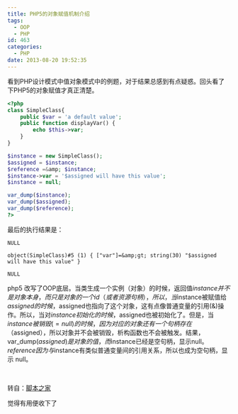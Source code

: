 ```yaml
---
title: PHP5的对象赋值机制介绍
tags:
  - OOP
  - PHP
id: 463
categories:
  - PHP
date: 2013-08-20 19:52:35
---
```


看到PHP设计模式中值对象模式中的例题，对于结果总感到有点疑惑。回头看了下PHP5的对象赋值才真正清楚。

```php
<?php
class SimpleClass{
    public $var = 'a default value';
    public function displayVar() {
        echo $this->var;
    }
}

$instance = new SimpleClass();
$assigned = $instance;
$reference =&amp; $instance;
$instance->var = '$assigned will have this value';
$instance = null;

var_dump($instance);
var_dump($assigned);
var_dump($reference);
?>
```

最后的执行结果是：

```
NULL

object(SimpleClass)#5 (1) { ["var"]=&amp;gt; string(30) "$assigned will have this value" }

NULL
```

php5 改写了OOP底层。当类生成一个实例（对象）的时候，返回值$instance并不是对象本身，而只是对象的一个id（或者资源句柄），所以，当$instance被赋值给$assigned的时候，$assigned也指向了这个对象，这有点像普通变量的引用(&amp;)操作。所以，当对$instance初始化的时候，$assigned也被初始化了。但是，当$instance被销毁(=null)的时候，因为对应的对象还有一个句柄存在（$assigned），所以对象并不会被销毁，析构函数也不会被触发。结果，var_dump($assigned)是对象的值，而$instance已经是空句柄，显示null。$reference因为与$instance有类似普通变量间的引用关系，所以也成为空句柄，显示 null。

&nbsp;

转自：[脚本之家]()

觉得有用便收下了
